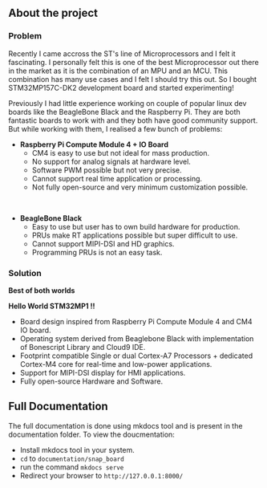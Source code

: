 ## About the project

### Problem

Recently I came accross the ST's line of Microprocessors and I felt it fascinating. I personally felt this is one of the best Microprocessor out there in the market as it is the combination of an MPU and an  MCU. This combination has many use cases and I felt I should try this out. So I bought STM32MP157C-DK2 development board and started experimenting! <br>

Previously I had little experience working on couple of popular linux dev boards like the BeagleBone Black
and the Raspberry Pi. They are both fantastic boards to work with and they both have good community support. But while working with them, I realised a few bunch of problems:

- **Raspberry Pi Compute Module 4 + IO Board**
    - CM4 is easy to use but not ideal for mass production.
    - No support for analog signals at hardware level.
    - Software PWM possible but not very precise.
    - Cannot support real time application or processing.
    - Not fully open-source and very minimum customization possible. <br>
<br>

- **BeagleBone Black**
    - Easy to use but user has to own build hardware for production.
    - PRUs make RT applications possible but super difficult to use.
    - Cannot support MIPI-DSI and HD graphics.
    - Programming PRUs is not an easy task.

### Solution

**Best of both worlds**

**Hello World STM32MP1 !!**

- Board design inspired from Raspberry Pi Compute Module 4 and CM4 IO board.
- Operating system derived from Beaglebone Black with implementation of Bonescript Library and Cloud9 IDE.
- Footprint compatible Single or dual Cortex-A7 Processors + dedicated Cortex-M4 core for real-time and low-power applications.
- Support for MIPI-DSI display for HMI applications.
- Fully open-source Hardware and Software.

## Full Documentation

The full documentation is done using mkdocs tool and is present in the documentation folder. To view the doucmentation:
- Install mkdocs tool in your system.
- `cd` to `documentation/snap_board`
- run the command `mkdocs serve`
- Redirect your browser to `http://127.0.0.1:8000/`
